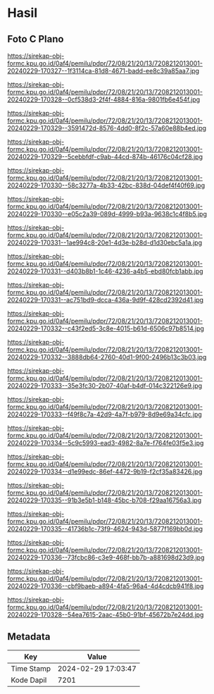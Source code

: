 # Hasil

## Foto C Plano

https://sirekap-obj-formc.kpu.go.id/0af4/pemilu/pdpr/72/08/21/20/13/7208212013001-20240229-170327--1f3114ca-81d8-4671-badd-ee8c39a85aa7.jpg

https://sirekap-obj-formc.kpu.go.id/0af4/pemilu/pdpr/72/08/21/20/13/7208212013001-20240229-170328--0cf538d3-2f4f-4884-816a-9801fb6e454f.jpg

https://sirekap-obj-formc.kpu.go.id/0af4/pemilu/pdpr/72/08/21/20/13/7208212013001-20240229-170329--3591472d-8576-4dd0-8f2c-57a60e88b4ed.jpg

https://sirekap-obj-formc.kpu.go.id/0af4/pemilu/pdpr/72/08/21/20/13/7208212013001-20240229-170329--5cebbfdf-c9ab-44cd-874b-46176c04cf28.jpg

https://sirekap-obj-formc.kpu.go.id/0af4/pemilu/pdpr/72/08/21/20/13/7208212013001-20240229-170330--58c3277a-4b33-42bc-838d-04def4f40f69.jpg

https://sirekap-obj-formc.kpu.go.id/0af4/pemilu/pdpr/72/08/21/20/13/7208212013001-20240229-170330--e05c2a39-089d-4999-b93a-9638c1c4f8b5.jpg

https://sirekap-obj-formc.kpu.go.id/0af4/pemilu/pdpr/72/08/21/20/13/7208212013001-20240229-170331--1ae994c8-20e1-4d3e-b28d-d1d30ebc5a1a.jpg

https://sirekap-obj-formc.kpu.go.id/0af4/pemilu/pdpr/72/08/21/20/13/7208212013001-20240229-170331--d403b8b1-1c46-4236-a4b5-ebd80fcb1abb.jpg

https://sirekap-obj-formc.kpu.go.id/0af4/pemilu/pdpr/72/08/21/20/13/7208212013001-20240229-170331--ac751bd9-dcca-436a-9d9f-428cd2392d41.jpg

https://sirekap-obj-formc.kpu.go.id/0af4/pemilu/pdpr/72/08/21/20/13/7208212013001-20240229-170332--c43f2ed5-3c8e-4015-b61d-6506c97b8514.jpg

https://sirekap-obj-formc.kpu.go.id/0af4/pemilu/pdpr/72/08/21/20/13/7208212013001-20240229-170332--3888db64-2760-40d1-9f00-2496b13c3b03.jpg

https://sirekap-obj-formc.kpu.go.id/0af4/pemilu/pdpr/72/08/21/20/13/7208212013001-20240229-170333--35e3fc30-2b07-40af-b4df-014c322126e9.jpg

https://sirekap-obj-formc.kpu.go.id/0af4/pemilu/pdpr/72/08/21/20/13/7208212013001-20240229-170333--f49f8c7a-42d9-4a7f-b979-8d9e69a34cfc.jpg

https://sirekap-obj-formc.kpu.go.id/0af4/pemilu/pdpr/72/08/21/20/13/7208212013001-20240229-170334--5c9c5993-ead3-4982-8a7e-f764fe03f5e3.jpg

https://sirekap-obj-formc.kpu.go.id/0af4/pemilu/pdpr/72/08/21/20/13/7208212013001-20240229-170334--d1e99edc-86ef-4472-9b19-f2cf35a83426.jpg

https://sirekap-obj-formc.kpu.go.id/0af4/pemilu/pdpr/72/08/21/20/13/7208212013001-20240229-170335--91b3e5b1-b148-45bc-b708-f29aa16756a3.jpg

https://sirekap-obj-formc.kpu.go.id/0af4/pemilu/pdpr/72/08/21/20/13/7208212013001-20240229-170335--41736b1c-73f9-4624-943d-5877f169bb0d.jpg

https://sirekap-obj-formc.kpu.go.id/0af4/pemilu/pdpr/72/08/21/20/13/7208212013001-20240229-170336--73fcbc86-c3e9-468f-bb7b-a881698d23d9.jpg

https://sirekap-obj-formc.kpu.go.id/0af4/pemilu/pdpr/72/08/21/20/13/7208212013001-20240229-170336--cbf9baeb-a894-4fa5-96a4-4d4cdcb941f8.jpg

https://sirekap-obj-formc.kpu.go.id/0af4/pemilu/pdpr/72/08/21/20/13/7208212013001-20240229-170328--54ea7615-2aac-45b0-91bf-45672b7e24dd.jpg


## Metadata

| Key        | Value               |
| ---------- | ------------------- |
| Time Stamp | 2024-02-29 17:03:47 |
| Kode Dapil | 7201                |



